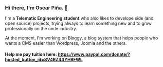 ### Hi there, I'm Oscar Piña. 👋

I'm a **Telematic Engineering student** who also likes to develope side (and open source) projects, trying always to learn something new and to grow professionally on the code industry.

At the moment, I'm working on Bloggy, a blog system that helps people who wants a CMS easier than Wordpress, Joomla and the others.

#### Help me pay tuition here: https://www.paypal.com/donate/?hosted_button_id=8V4RZ44YHRFWL

<!--
**JadeClay/JadeClay** is a ✨ _special_ ✨ repository because its `README.md` (this file) appears on your GitHub profile.

Here are some ideas to get you started:

- 🔭 I’m currently working on ...
- 🌱 I’m currently learning ...
- 👯 I’m looking to collaborate on ...
- 🤔 I’m looking for help with ...
- 💬 Ask me about ...
- 📫 How to reach me: ...
- 😄 Pronouns: ...
- ⚡ Fun fact: ...
-->
